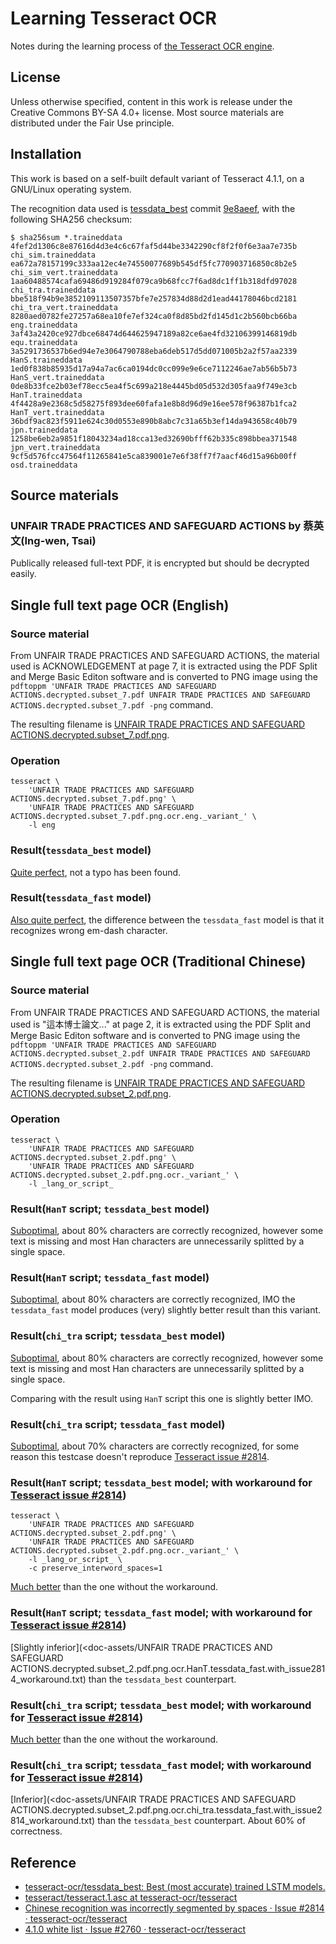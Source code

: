 # Learning Tesseract OCR

Notes during the learning process of [the Tesseract OCR engine](https://github.com/tesseract-ocr/tesseract).

## License

Unless otherwise specified, content in this work is release under the Creative Commons BY-SA 4.0+ license.  Most source materials are distributed under the Fair Use principle.

## Installation

This work is based on a self-built default variant of Tesseract 4.1.1, on a GNU/Linux operating system.

The recognition data used is [tessdata_best](https://github.com/tesseract-ocr/tessdata_best) commit [9e8aeef](https://github.com/tesseract-ocr/tessdata_best/commit/9e8aeef07ce8c4f6e6519577cee76363246bc6de), with the following SHA256 checksum:

```checksum
$ sha256sum *.traineddata
4fef2d1306c8e87616d4d3e4c6c67faf5d44be3342290cf8f2f0f6e3aa7e735b  chi_sim.traineddata
ea672a78157199c333aa12ec4e74550077689b545df5fc770903716850c8b2e5  chi_sim_vert.traineddata
1aa60488574cafa69486d919284f079ca9b68fcc7f6ad8dc1ff1b318dfd97028  chi_tra.traineddata
bbe518f94b9e3852109113507357bfe7e257834d88d2d1ead44178046bcd2181  chi_tra_vert.traineddata
8280aed0782fe27257a68ea10fe7ef324ca0f8d85bd2fd145d1c2b560bcb66ba  eng.traineddata
3af43a2420ce927dbce68474d644625947189a82ce6ae4fd32106399146819db  equ.traineddata
3a5291736537b6ed94e7e3064790788eba6deb517d5dd071005b2a2f57aa2339  HanS.traineddata
1ed0f838b85935d17a94a7ac6ca0194dc0cc099e9e6ce7112246ae7ab56b5b73  HanS_vert.traineddata
0de8b33fce2b03ef78ecc5ea4f5c699a218e4445bd05d532d305faa9f749e3cb  HanT.traineddata
4f4428a9e2368c5d58275f893dee60fafa1e8b8d96d9e16ee578f96387b1fca2  HanT_vert.traineddata
36bdf9ac823f5911e624c30d0553e890b8abc7c31a65b3ef14da943658c40b79  jpn.traineddata
1258be6eb2a9851f18043234ad18cca13ed32690bfff62b335c898bbea371548  jpn_vert.traineddata
9cf5d576fcc47564f11265841e5ca839001e7e6f38ff7f7aacf46d15a96b00ff  osd.traineddata

```

## Source materials

### UNFAIR TRADE PRACTICES AND SAFEGUARD ACTIONS by 蔡英文(Ing-wen, Tsai)

Publically released full-text PDF, it is encrypted but should be decrypted easily.

## Single full text page OCR (English)

### Source material

From UNFAIR TRADE PRACTICES AND SAFEGUARD ACTIONS, the material used is ACKNOWLEDGEMENT at page 7, it is extracted using the PDF Split and Merge Basic Editon software and is converted to PNG image using the `pdftoppm 'UNFAIR TRADE PRACTICES AND SAFEGUARD ACTIONS.decrypted.subset_7.pdf UNFAIR TRADE PRACTICES AND SAFEGUARD ACTIONS.decrypted.subset_7.pdf -png` command.

The resulting filename is [UNFAIR TRADE PRACTICES AND SAFEGUARD ACTIONS.decrypted.subset_7.pdf.png](<doc-assets/UNFAIR TRADE PRACTICES AND SAFEGUARD ACTIONS.decrypted.subset_7.pdf.png>).

### Operation

```shell
tesseract \
    'UNFAIR TRADE PRACTICES AND SAFEGUARD ACTIONS.decrypted.subset_7.pdf.png' \
    'UNFAIR TRADE PRACTICES AND SAFEGUARD ACTIONS.decrypted.subset_7.pdf.png.ocr.eng._variant_' \
    -l eng
```

### Result(`tessdata_best` model)

[Quite perfect](<doc-assets/UNFAIR TRADE PRACTICES AND SAFEGUARD ACTIONS.decrypted.subset_7.pdf.png.ocr.eng.tessdata_best.txt>), not a typo has been found.

### Result(`tessdata_fast` model)

[Also quite perfect](<doc-assets/UNFAIR TRADE PRACTICES AND SAFEGUARD ACTIONS.decrypted.subset_7.pdf.png.ocr.eng.tessdata_fast.txt>), the difference between the `tessdata_fast` model is that it recognizes wrong em-dash character.

## Single full text page OCR (Traditional Chinese)

### Source material

From UNFAIR TRADE PRACTICES AND SAFEGUARD ACTIONS, the material used is "這本博士論文..." at page 2, it is extracted using the PDF Split and Merge Basic Editon software and is converted to PNG image using the `pdftoppm 'UNFAIR TRADE PRACTICES AND SAFEGUARD ACTIONS.decrypted.subset_2.pdf UNFAIR TRADE PRACTICES AND SAFEGUARD ACTIONS.decrypted.subset_2.pdf -png` command.

The resulting filename is [UNFAIR TRADE PRACTICES AND SAFEGUARD ACTIONS.decrypted.subset_2.pdf.png](<doc-assets/UNFAIR TRADE PRACTICES AND SAFEGUARD ACTIONS.decrypted.subset_2.pdf.png>).

### Operation

```shell
tesseract \
    'UNFAIR TRADE PRACTICES AND SAFEGUARD ACTIONS.decrypted.subset_2.pdf.png' \
    'UNFAIR TRADE PRACTICES AND SAFEGUARD ACTIONS.decrypted.subset_2.pdf.png.ocr._variant_' \
    -l _lang_or_script_
```

### Result(`HanT` script; `tessdata_best` model)

[Suboptimal](<doc-assets/UNFAIR TRADE PRACTICES AND SAFEGUARD ACTIONS.decrypted.subset_2.pdf.png.ocr.HanT.tessdata_best.txt>), about 80% characters are correctly recognized, however some text is missing and most Han characters are unnecessarily splitted by a single space.

### Result(`HanT` script; `tessdata_fast` model)

[Suboptimal](<doc-assets/UNFAIR TRADE PRACTICES AND SAFEGUARD ACTIONS.decrypted.subset_2.pdf.png.ocr.HanT.tessdata_fast.txt>), about 80% characters are correctly recognized, IMO the `tessdata_fast` model produces (very) slightly better result than this variant.

### Result(`chi_tra` script; `tessdata_best` model)

[Suboptimal](<doc-assets/UNFAIR TRADE PRACTICES AND SAFEGUARD ACTIONS.decrypted.subset_2.pdf.png.ocr.chi_tra.tessdata_best.txt>), about 80% characters are correctly recognized, however some text is missing and most Han characters are unnecessarily splitted by a single space.

Comparing with the result using `HanT` script this one is slightly better IMO.

### Result(`chi_tra` script; `tessdata_fast` model)

[Suboptimal](<doc-assets/UNFAIR TRADE PRACTICES AND SAFEGUARD ACTIONS.decrypted.subset_2.pdf.png.ocr.chi_tra.tessdata_fast.txt>), about 70% characters are correctly recognized, for some reason this testcase doesn't reproduce [Tesseract issue #2814](https://github.com/tesseract-ocr/tesseract/issues/2814).

### Result(`HanT` script; `tessdata_best` model; with workaround for [Tesseract issue #2814](https://github.com/tesseract-ocr/tesseract/issues/2814))

```shell
tesseract \
    'UNFAIR TRADE PRACTICES AND SAFEGUARD ACTIONS.decrypted.subset_2.pdf.png' \
    'UNFAIR TRADE PRACTICES AND SAFEGUARD ACTIONS.decrypted.subset_2.pdf.png.ocr._variant_' \
    -l _lang_or_script_ \
    -c preserve_interword_spaces=1
```

[Much better](<doc-assets/UNFAIR TRADE PRACTICES AND SAFEGUARD ACTIONS.decrypted.subset_2.pdf.png.ocr.HanT.tessdata_best.with_issue2814_workaround.txt>) than the one without the workaround.

### Result(`HanT` script; `tessdata_fast` model; with workaround for [Tesseract issue #2814](https://github.com/tesseract-ocr/tesseract/issues/2814))

[Slightly inferior](<doc-assets/UNFAIR TRADE PRACTICES AND SAFEGUARD ACTIONS.decrypted.subset_2.pdf.png.ocr.HanT.tessdata_fast.with_issue2814_workaround.txt) than the `tessdata_best` counterpart.

### Result(`chi_tra` script; `tessdata_best` model; with workaround for [Tesseract issue #2814](https://github.com/tesseract-ocr/tesseract/issues/2814))

[Much better](<doc-assets/UNFAIR TRADE PRACTICES AND SAFEGUARD ACTIONS.decrypted.subset_2.pdf.png.ocr.chi_tra.tessdata_best.with_issue2814_workaround.txt>) than the one without the workaround.

### Result(`chi_tra` script; `tessdata_fast` model; with workaround for [Tesseract issue #2814](https://github.com/tesseract-ocr/tesseract/issues/2814))

[Inferior](<doc-assets/UNFAIR TRADE PRACTICES AND SAFEGUARD ACTIONS.decrypted.subset_2.pdf.png.ocr.chi_tra.tessdata_fast.with_issue2814_workaround.txt) than the `tessdata_best` counterpart.  About 60% of correctness.

## Reference

* [tesseract-ocr/tessdata_best: Best (most accurate) trained LSTM models.](https://github.com/tesseract-ocr/tessdata_best)
* [tesseract/tesseract.1.asc at tesseract-ocr/tesseract](https://github.com/tesseract-ocr/tesseract/blob/HEAD/doc/tesseract.1.asc#TESSDATADIR)
* [Chinese recognition was incorrectly segmented by spaces · Issue #2814 · tesseract-ocr/tesseract](https://github.com/tesseract-ocr/tesseract/issues/2814)
* [4.1.0 white list · Issue #2760 · tesseract-ocr/tesseract](https://github.com/tesseract-ocr/tesseract/issues/2760#issuecomment-560372382)